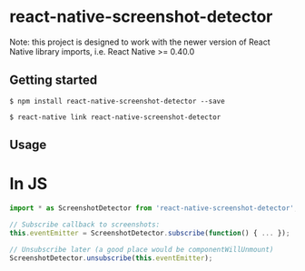 
# react-native-screenshot-detector

Note: this project is designed to work with the newer version of React Native library imports, i.e. React Native >= 0.40.0

## Getting started

`$ npm install react-native-screenshot-detector --save`

`$ react-native link react-native-screenshot-detector`


## Usage

# In JS
```javascript
import * as ScreenshotDetector from 'react-native-screenshot-detector';

// Subscribe callback to screenshots:
this.eventEmitter = ScreenshotDetector.subscribe(function() { ... });

// Unsubscribe later (a good place would be componentWillUnmount)
ScreenshotDetector.unsubscribe(this.eventEmitter);
```
